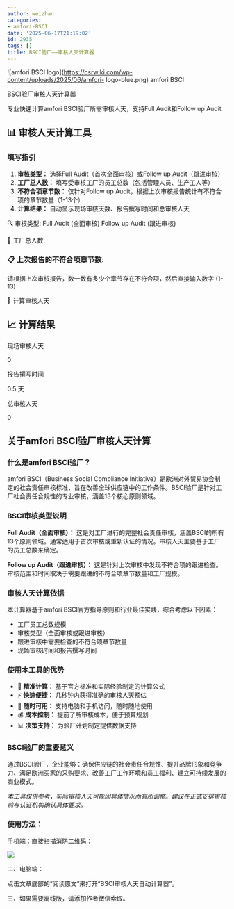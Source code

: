 ```yaml
---
author: weizhan
categories:
- amfori-BSCI
date: '2025-06-17T21:19:02'
id: 2935
tags: []
title: BSCI验厂——审核人天计算器
---
```


![amfori BSCI logo](https://csrwiki.com/wp-content/uploads/2025/06/amfori-
logo-blue.png) amfori BSCI

BSCI验厂审核人天计算器

专业快速计算amfori BSCI验厂所需审核人天，支持Full Audit和Follow up Audit

## 📊 审核人天计算工具

### 填写指引

  1. **审核类型：** 选择Full Audit（首次全面审核）或Follow up Audit（跟进审核）
  2. **工厂总人数：** 填写受审核工厂的员工总数（包括管理人员、生产工人等）
  3. **不符合项章节数：** 仅针对Follow up Audit，根据上次审核报告统计有不符合项的章节数量（1-13个）
  4. **计算结果：** 自动显示现场审核天数、报告撰写时间和总审核人天

🔍 审核类型: Full Audit (全面审核) Follow up Audit (跟进审核)

👥 工厂总人数:

### 📋 上次报告的不符合项章节数:

请根据上次审核报告，数一数有多少个章节存在不符合项，然后直接输入数字 (1-13)

🚀 计算审核人天

## 📈 计算结果

现场审核人天

0

报告撰写时间

0.5 天

总审核人天

0

## 关于amfori BSCI验厂审核人天计算

### 什么是amfori BSCI验厂？

amfori BSCI（Business Social Compliance
Initiative）是欧洲对外贸易协会制定的社会责任审核标准，旨在改善全球供应链中的工作条件。BSCI验厂是针对工厂社会责任合规性的专业审核，涵盖13个核心原则领域。

### BSCI审核类型说明

**Full Audit（全面审核）：**
这是对工厂进行的完整社会责任审核，涵盖BSCI的所有13个原则领域。通常适用于首次审核或重新认证的情况。审核人天主要基于工厂的员工总数来确定。

**Follow up Audit（跟进审核）：** 这是针对上次审核中发现不符合项的跟进检查。审核范围和时间取决于需要跟进的不符合项章节数量和工厂规模。

### 审核人天计算依据

本计算器基于amfori BSCI官方指导原则和行业最佳实践，综合考虑以下因素：

  * 工厂员工总数规模
  * 审核类型（全面审核或跟进审核）
  * 跟进审核中需要检查的不符合项章节数量
  * 现场审核时间和报告撰写时间

### 使用本工具的优势

  * 🎯 **精准计算：** 基于官方标准和实际经验制定的计算公式
  * ⚡ **快速便捷：** 几秒钟内获得准确的审核人天预估
  * 📱 **随时可用：** 支持电脑和手机访问，随时随地使用
  * 💰 **成本控制：** 提前了解审核成本，便于预算规划
  * 📊 **决策支持：** 为验厂计划制定提供数据支持

### BSCI验厂的重要意义

通过BSCI验厂，企业能够：确保供应链的社会责任合规性、提升品牌形象和竞争力、满足欧洲买家的采购要求、改善工厂工作环境和员工福利、建立可持续发展的商业模式。

_本工具仅供参考，实际审核人天可能因具体情况而有所调整。建议在正式安排审核前与认证机构确认具体要求。_

### 使用方法：

手机端：直接扫描消防二维码：  

![](https://csrwiki.com/wp-content/uploads/2025/06/qrcode_csrwiki.com_.png)

二、电脑端：

点击文章底部的“阅读原文”来打开“BSCI审核人天自动计算器”。

三、如果需要离线版，请添加作者微信索取。


